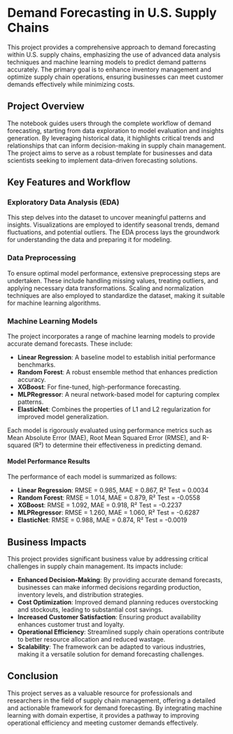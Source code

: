 # Demand Forecasting in U.S. Supply Chains

This project provides a comprehensive approach to demand forecasting within U.S. supply chains, emphasizing the use of advanced data analysis techniques and machine learning models to predict demand patterns accurately. The primary goal is to enhance inventory management and optimize supply chain operations, ensuring businesses can meet customer demands effectively while minimizing costs.

## Project Overview

The notebook guides users through the complete workflow of demand forecasting, starting from data exploration to model evaluation and insights generation. By leveraging historical data, it highlights critical trends and relationships that can inform decision-making in supply chain management. The project aims to serve as a robust template for businesses and data scientists seeking to implement data-driven forecasting solutions.

## Key Features and Workflow

### Exploratory Data Analysis (EDA)
This step delves into the dataset to uncover meaningful patterns and insights. Visualizations are employed to identify seasonal trends, demand fluctuations, and potential outliers. The EDA process lays the groundwork for understanding the data and preparing it for modeling.

### Data Preprocessing
To ensure optimal model performance, extensive preprocessing steps are undertaken. These include handling missing values, treating outliers, and applying necessary data transformations. Scaling and normalization techniques are also employed to standardize the dataset, making it suitable for machine learning algorithms.

### Machine Learning Models
The project incorporates a range of machine learning models to provide accurate demand forecasts. These include:
- **Linear Regression**: A baseline model to establish initial performance benchmarks.
- **Random Forest**: A robust ensemble method that enhances prediction accuracy.
- **XGBoost**: For fine-tuned, high-performance forecasting.
- **MLPRegressor**: A neural network-based model for capturing complex patterns.
- **ElasticNet**: Combines the properties of L1 and L2 regularization for improved model generalization.

Each model is rigorously evaluated using performance metrics such as Mean Absolute Error (MAE), Root Mean Squared Error (RMSE), and R-squared (R²) to determine their effectiveness in predicting demand.

#### Model Performance Results
The performance of each model is summarized as follows:

- **Linear Regression**: RMSE = 0.985, MAE = 0.867, R² Test = 0.0034
- **Random Forest**: RMSE = 1.014, MAE = 0.879, R² Test = -0.0558
- **XGBoost**: RMSE = 1.092, MAE = 0.918, R² Test = -0.2237
- **MLPRegressor**: RMSE = 1.260, MAE = 1.060, R² Test = -0.6287
- **ElasticNet**: RMSE = 0.988, MAE = 0.874, R² Test = -0.0019

## Business Impacts

This project provides significant business value by addressing critical challenges in supply chain management. Its impacts include:

- **Enhanced Decision-Making**: By providing accurate demand forecasts, businesses can make informed decisions regarding production, inventory levels, and distribution strategies.
- **Cost Optimization**: Improved demand planning reduces overstocking and stockouts, leading to substantial cost savings.
- **Increased Customer Satisfaction**: Ensuring product availability enhances customer trust and loyalty.
- **Operational Efficiency**: Streamlined supply chain operations contribute to better resource allocation and reduced wastage.
- **Scalability**: The framework can be adapted to various industries, making it a versatile solution for demand forecasting challenges.

## Conclusion

This project serves as a valuable resource for professionals and researchers in the field of supply chain management, offering a detailed and actionable framework for demand forecasting. By integrating machine learning with domain expertise, it provides a pathway to improving operational efficiency and meeting customer demands effectively.
